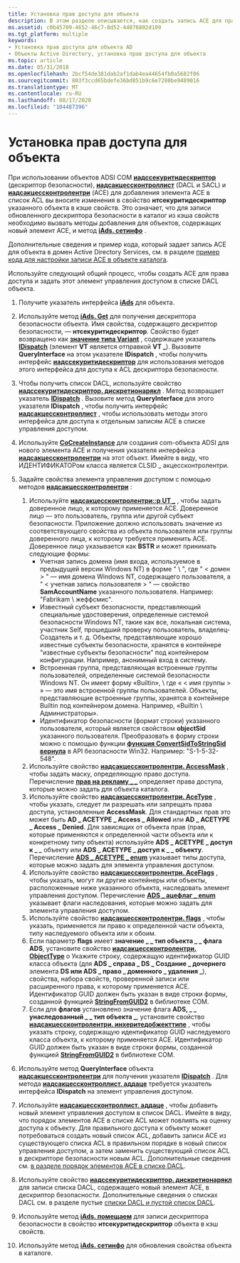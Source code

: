 ```yaml
---
title: Установка прав доступа для объекта
description: В этом разделе описывается, как создать запись ACE для права доступа и задать эту запись ACE в списке DACL объекта.
ms.assetid: c0b45709-4652-46c7-8d52-44076802d109
ms.tgt_platform: multiple
keywords:
- Установка прав доступа для объекта AD
- Объекты Active Directory, установка прав доступа для объекта
ms.topic: article
ms.date: 05/31/2018
ms.openlocfilehash: 2bcf54de381dab2af1dab4ea44654fb0a5682f06
ms.sourcegitcommit: 803f3ccd65bdefe36bd851b9c6e7280be9489016
ms.translationtype: MT
ms.contentlocale: ru-RU
ms.lasthandoff: 08/17/2020
ms.locfileid: "104487396"
---
```

# <a name="setting-access-rights-on-an-object"></a>Установка прав доступа для объекта

При использовании объектов ADSI COM [**иадссекуритидескриптор**](/windows/desktop/api/iads/nn-iads-iadssecuritydescriptor) (дескриптор безопасности), [**иадсакцессконтроллист**](/windows/desktop/api/iads/nn-iads-iadsaccesscontrollist) (DACL и SACL) и [**иадсакцессконтролентри**](/windows/desktop/api/iads/nn-iads-iadsaccesscontrolentry) (ACE) для добавления элемента ACE в список ACL вы вносите изменения в свойство **нтсекуритидескриптор** указанного объекта в кэше свойств. Это означает, что для записи обновленного дескриптора безопасности в каталог из кэша свойств необходимо вызвать методы добавления для объектов, содержащих новый элемент ACE, и метод [**iAds. сетинфо**](/windows/desktop/api/iads/nf-iads-iads-setinfo) .

Дополнительные сведения и пример кода, который задает запись ACE для объекта в домен Active Directory Services, см. в разделе [пример кода для настройки записи ACE в объекте каталога](example-code-for-setting-an-ace-on-a-directory-object.md).

Используйте следующий общий процесс, чтобы создать ACE для права доступа и задать этот элемент управления доступом в списке DACL объекта.

1.  Получите указатель интерфейса [**iAds**](/windows/desktop/api/iads/nn-iads-iads) для объекта.
2.  Используйте метод [**iAds. Get**](/windows/desktop/api/iads/nf-iads-iads-get) для получения дескриптора безопасности объекта. Имя свойства, содержащего дескриптор безопасности, — **нтсекуритидескриптор**. Свойство будет возвращено как [**значение типа Variant**](/windows/win32/api/oaidl/ns-oaidl-variant) , содержащее указатель [**IDispatch**](/windows/win32/api/oaidl/nn-oaidl-idispatch) (элемент **VT** является отправкой **VT \_**). Вызовите **QueryInterface** на этом указателе **IDispatch** , чтобы получить интерфейс [**иадссекуритидескриптор**](/windows/desktop/api/iads/nn-iads-iadssecuritydescriptor) для использования методов этого интерфейса для доступа к ACL дескриптора безопасности.
3.  Чтобы получить список DACL, используйте свойство [**иадссекуритидескриптор. дискретионарякл**](/windows/desktop/ADSI/iadssecuritydescriptor-property-methods) . Метод возвращает указатель [**IDispatch**](/windows/win32/api/oaidl/nn-oaidl-idispatch) . Вызовите метод **QueryInterface** для этого указателя **IDispatch** , чтобы получить интерфейс [**иадсакцессконтроллист**](/windows/desktop/api/iads/nn-iads-iadsaccesscontrollist) , чтобы использовать методы этого интерфейса для доступа к отдельным записям ACE в списке управления доступом.
4.  Используйте [**CoCreateInstance**](/windows/win32/api/combaseapi/nf-combaseapi-cocreateinstance) для создания com-объекта ADSI для нового элемента ACE и получения указателя интерфейса [**иадсакцессконтролентри**](/windows/desktop/api/iads/nn-iads-iadsaccesscontrolentry) на этот объект. Имейте в виду, что ИДЕНТИФИКАТОРом класса является CLSID \_ акцессконтролентри.
5.  Задайте свойства элемента управления доступом с помощью методов [**иадсакцессконтролентри**](/windows/desktop/api/iads/nn-iads-iadsaccesscontrolentry) :

    1.  Используйте [**иадсакцессконтролентри::p UT \_**](/windows/desktop/ADSI/iadsaccesscontrolentry-property-methods) , чтобы задать доверенное лицо, к которому применяется ACE. Доверенное лицо — это пользователь, группа или другой субъект безопасности. Приложение должно использовать значение из соответствующего свойства из объекта пользователя или группы доверенного лица, к которому требуется применить ACE. Доверенное лицо указывается как **BSTR** и может принимать следующие формы:
        -   Учетная запись домена (имя входа, используемое в предыдущей версии Windows NT) в форме " <domain> \\ <user account> ", где " &lt; домен &gt; " — имя домена Windows NT, содержащего пользователя, а " &lt; учетная запись пользователя &gt; " — свойство **SamAccountName** указанного пользователя. Например: "Fabrikam \\ жеффсмис".
        -   Известный субъект безопасности, представляющий специальные удостоверения, определенные системой безопасности Windows NT, такие как все, локальная система, участник Self, прошедший проверку пользователь, владелец-Создатель и т. д. Объекты, представляющие хорошо известные субъекты безопасности, хранятся в контейнере "известные субъекты безопасности" под контейнером конфигурации. Например, анонимный вход в систему.
        -   Встроенная группа, представляющая встроенные группы пользователей, определенные системой безопасности Windows NT. Он имеет форму «Builtin», \\ <group name> где « &lt; имя группы &gt; » — это имя встроенной группы пользователей. Объекты, представляющие встроенные группы, хранятся в контейнере Builtin под контейнером домена. Например, «Builtin \\ Администраторы».
        -   Идентификатор безопасности (формат строки) указанного пользователя, который является свойством **objectSid** указанного пользователя. Преобразовать в форму строки можно с помощью функции [**функция ConvertSidToStringSid вернула**](/windows/desktop/api/sddl/nf-sddl-convertsidtostringsida) в API безопасности Win32. Например: "S-1-5-32-548".
    2.  Используйте свойство [**иадсакцессконтролентри. AccessMask**](/windows/desktop/ADSI/iadsaccesscontrolentry-property-methods) , чтобы задать маску, определяющую право доступа. Перечисление [**прав на рекламу \_ \_**](/windows/win32/api/iads/ne-iads-ads_rights_enum) определяет права доступа, которые можно задать для объекта каталога.
    3.  Используйте свойство [**иадсакцессконтролентри. AceType**](/windows/desktop/ADSI/iadsaccesscontrolentry-property-methods) , чтобы указать, следует ли разрешать или запрещать права доступа, установленные **AccessMask**. Для стандартных прав это может быть **AD \_ ACETYPE \_ Access \_ Allowed** или **AD \_ ACETYPE \_ Access \_ Denied**. Для зависящих от объекта прав (прав, которые применяются к определенной части объекта или к конкретному типу объекта) используйте **ADS \_ ACETYPE \_ доступ к \_ \_** объекту или **ADS \_ ACETYPE \_ доступ к \_ \_ объекту**. Перечисление [**ADS \_ ACETYPE \_ enum**](/windows/win32/api/iads/ne-iads-ads_acetype_enum) указывает типы доступа, которые можно задать для элемента управления доступом.
    4.  Используйте свойство [**иадсакцессконтролентри. AceFlags**](/windows/desktop/ADSI/iadsaccesscontrolentry-property-methods) , чтобы указать, могут ли другие контейнеры или объекты, расположенные ниже указанного объекта, наследовать элемент управления доступом. Перечисление [**ADS \_ ацефлаг \_ enum**](/windows/win32/api/iads/ne-iads-ads_aceflag_enum) указывает флаги наследования, которые можно задать для элемента управления доступом.
    5.  Используйте свойство [**иадсакцессконтролентри. flags**](/windows/desktop/ADSI/iadsaccesscontrolentry-property-methods) , чтобы указать, применяется ли право к определенной части объекта, типу наследуемого объекта или к обоим.
    6.  Если параметр **flags** имеет **значение \_ \_ тип объекта \_ \_ флага ADS**, установите свойство [**иадсакцессконтролентри. ObjectType**](/windows/desktop/ADSI/iadsaccesscontrolentry-property-methods) o Укажите строку, содержащую идентификатор GUID класса объекта (для **ADS \_ справа \_ DS \_ Создание \_ дочернего** элемента **DS или ADS \_ право \_ доменного \_ удаления \_**), свойства, набора свойств, проверенной записи или расширенного права, к которому применяется ACE. Идентификатор GUID должен быть указан в виде строки формы, созданной функцией [**StringFromGUID2**](/windows/win32/api/combaseapi/nf-combaseapi-stringfromguid2) в библиотеке COM.
    7.  Если для **флагов** установлено значение флага **ADS, \_ \_ унаследованный \_ \_ тип объекта \_**, установите свойство [**иадсакцессконтролентри. инхеритедобжекттипе**](/windows/desktop/ADSI/iadsaccesscontrolentry-property-methods) , чтобы указать строку, содержащую идентификатор GUID наследуемого класса объекта, к которому применяется ACE. Идентификатор GUID должен быть указан в виде строки формы, созданной функцией [**StringFromGUID2**](/windows/win32/api/combaseapi/nf-combaseapi-stringfromguid2) в библиотеке COM.

6.  Используйте метод **QueryInterface** объекта [**иадсакцессконтролентри**](/windows/desktop/api/iads/nn-iads-iadsaccesscontrolentry) для получения указателя [**IDispatch**](/windows/win32/api/oaidl/nn-oaidl-idispatch) . Для метода [**иадсакцессконтроллист. аддаце**](/windows/desktop/api/iads/nf-iads-iadsaccesscontrollist-addace) требуется указатель интерфейса **IDispatch** на элемент управления доступом.
7.  Используйте [**иадсакцессконтроллист. аддаце**](/windows/desktop/api/iads/nf-iads-iadsaccesscontrollist-addace) , чтобы добавить новый элемент управления доступом в список DACL. Имейте в виду, что порядок элементов ACE в списке ACL может повлиять на оценку доступа к объекту. Для правильного доступа к объекту может потребоваться создать новый список ACL, добавить записи ACE из существующего списка ACL в правильном порядке в новый список управления доступом, а затем заменить существующий список ACL в дескрипторе безопасности новым ACL. Дополнительные сведения см. [в разделе порядок элементов ACE в списке DACL](/windows/desktop/SecAuthZ/order-of-aces-in-a-dacl).
8.  Используйте свойство [**иадссекуритидескриптор. дискретионарякл**](/windows/desktop/ADSI/iadssecuritydescriptor-property-methods) для записи списка DACL, содержащего новый элемент ACE, в дескриптор безопасности. Дополнительные сведения о списках DACL см. в разделе пустые [списки DACL и пустой список DACL](null-dacls-and-empty-dacls.md).
9.  Используйте метод [**iAds. помещаем**](/windows/desktop/api/iads/nf-iads-iads-put) для записи дескриптора безопасности в свойство **нтсекуритидескриптор** объекта в кэш свойств.
10. Используйте метод [**iAds. сетинфо**](/windows/desktop/api/iads/nf-iads-iads-setinfo) для обновления свойства объекта в каталоге.

 

 